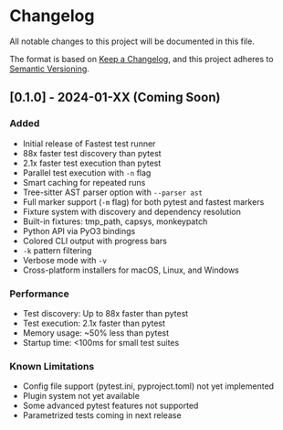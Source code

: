 # Changelog

All notable changes to this project will be documented in this file.

The format is based on [Keep a Changelog](https://keepachangelog.com/en/1.0.0/),
and this project adheres to [Semantic Versioning](https://semver.org/spec/v2.0.0.html).

## [0.1.0] - 2024-01-XX (Coming Soon)

### Added
- Initial release of Fastest test runner
- 88x faster test discovery than pytest
- 2.1x faster test execution than pytest
- Parallel test execution with `-n` flag
- Smart caching for repeated runs
- Tree-sitter AST parser option with `--parser ast`
- Full marker support (`-m` flag) for both pytest and fastest markers
- Fixture system with discovery and dependency resolution
- Built-in fixtures: tmp_path, capsys, monkeypatch
- Python API via PyO3 bindings
- Colored CLI output with progress bars
- `-k` pattern filtering
- Verbose mode with `-v`
- Cross-platform installers for macOS, Linux, and Windows

### Performance
- Test discovery: Up to 88x faster than pytest
- Test execution: 2.1x faster than pytest  
- Memory usage: ~50% less than pytest
- Startup time: <100ms for small test suites

### Known Limitations
- Config file support (pytest.ini, pyproject.toml) not yet implemented
- Plugin system not yet available
- Some advanced pytest features not supported
- Parametrized tests coming in next release 